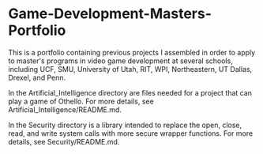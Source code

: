 # Game-Development-Masters-Portfolio
This is a portfolio containing previous projects I assembled in order to apply to master's programs in video game development at several schools, including UCF, SMU, University of Utah, RIT, WPI, Northeastern, UT Dallas, Drexel, and Penn.

In the Artificial_Intelligence directory are files needed for a project that can play a game of Othello.  For more details, see Artificial_Intelligence/README.md.

In the Security directory is a library intended to replace the open, close, read, and write system calls with more secure wrapper functions.  For more details, see Security/README.md.